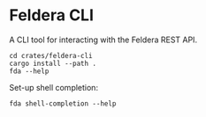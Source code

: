 # Feldera CLI

A CLI tool for interacting with the Feldera REST API.

```commandline
cd crates/feldera-cli
cargo install --path .
fda --help
```

Set-up shell completion:

```commandline
fda shell-completion --help
```
